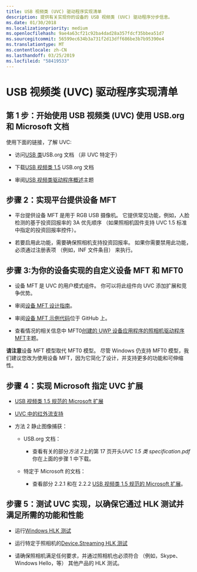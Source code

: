 ```yaml
---
title: USB 视频类 (UVC) 驱动程序实现清单
description: 提供有关实现你的设备的 USB 视频类 (UVC) 驱动程序分步信息。
ms.date: 01/30/2018
ms.localizationpriority: medium
ms.openlocfilehash: 9ae4a63cf21c92ba4dad28a357fdcf35bbea51d7
ms.sourcegitcommit: 56599ec634b3a731f2d13dff686be3b7b95390e4
ms.translationtype: MT
ms.contentlocale: zh-CN
ms.lasthandoff: 03/25/2019
ms.locfileid: "58419533"
---
```

# <a name="usb-video-class-uvc-driver-implementation-checklist"></a>USB 视频类 (UVC) 驱动程序实现清单

## <a name="step-1-get-started-with-usb-video-class-uvc-using-documentation-from-usborg-and-microsoft"></a>第 1 步：开始使用 USB 视频类 (UVC) 使用 USB.org 和 Microsoft 文档

使用下面的链接，了解 UVC:

- 访问[USB 类](http://www.usb.org/developers/docs/devclass_docs/)USB.org 文档 （非 UVC 特定于）

- 下载[USB 视频类 1.5](https://go.microsoft.com/fwlink/p/?linkid=2085170) USB.org 文档

- 审阅[USB 视频类驱动程序概述](https://docs.microsoft.com/windows-hardware/drivers/stream/usb-video-class-driver-overview)主题

## <a name="step-2-implement-the-platform-supplied-device-mft"></a>步骤 2：实现平台提供设备 MFT

- 平台提供设备 MFT 是用于 RGB USB 摄像机。 它提供常见功能，例如，人脸检测的基于投资回报率的 3A 优先顺序 （如果照相机固件支持 UVC 1.5 标准中指定的投资回报率控件）。

- 若要启用此功能，需要确保照相机支持投资回报率。 如果你需要禁用此功能，必须通过注册表项 （例如，INF 文件条目） 来执行。

## <a name="step-3-implement-the-custom-device-mft-and-mft0-for-your-device"></a>步骤 3:为你的设备实现的自定义设备 MFT 和 MFT0

- 设备 MFT 是 UVC 的用户模式组件。 你可以将此组件向 UVC 添加扩展和竞争优势。

- 审阅[设备 MFT 设计指南](https://docs.microsoft.com/windows-hardware/drivers/stream/dmft-design)。

- 审阅[设备 MFT 示例代码](https://github.com/Microsoft/Windows-driver-samples/tree/master/avstream/sampledevicemft)位于 GitHub 上。

- 查看情况的相关信息中 MFT0[创建的 UWP 设备应用程序的照相机驱动程序 MFT](https://docs.microsoft.com/windows-hardware/drivers/devapps/creating-a-camera-driver-mft)主题。

**请注意**设备 MFT 模型取代 MFT0 模型。 尽管 Windows 仍支持 MFT0 模型，我们建议您改为使用设备 MFT，因为它简化了设计，并支持更多的功能和可伸缩性。

## <a name="step-4-implement-microsoft-specified-uvc-extensions"></a>步骤 4：实现 Microsoft 指定 UVC 扩展

- [USB 视频类 1.5 规范的 Microsoft 扩展](https://docs.microsoft.com/windows-hardware/drivers/stream/uvc-extensions-1-5)

- [UVC 中的红外流支持](https://docs.microsoft.com/windows-hardware/drivers/stream/infrared-stream-support-in-uvc)

- 方法 2 静止图像捕获：

    - USB.org 文档：

        - 查看有关的部分*方法 2*上的第 17 页开头*UVC 1.5 类 specification.pdf*你在上面的步骤 1 中下载。

    - 特定于 Microsoft 的文档：

        - 查看部分 2.2.1 和在 2.2.2 [USB 视频类 1.5 规范的 Microsoft 扩展](https://docs.microsoft.com/windows-hardware/drivers/stream/uvc-extensions-1-5)。

## <a name="step-5-test-your-uvc-implementation-to-ensure-it-passes-hlk-tests-and-meets-required-functionality-and-performance"></a>步骤 5：测试 UVC 实现，以确保它通过 HLK 测试并满足所需的功能和性能

- 运行[Windows HLK 测试](https://msdn.microsoft.com/library/windows/hardware/dn930814)

- 运行特定于照相机的[Device.Streaming HLK 测试](https://msdn.microsoft.com/library/windows/hardware/dn941930)

- 请确保照相机满足任何要求，并通过照相机也必须符合 （例如，Skype、 Windows Hello，等） 其他产品的 HLK 测试。
